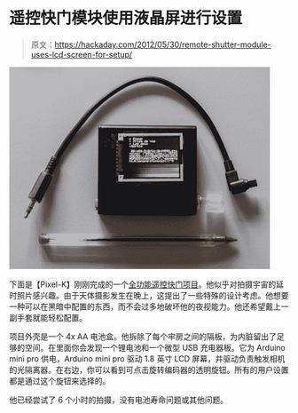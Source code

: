 # 遥控快门模块使用液晶屏进行设置

> 原文：<https://hackaday.com/2012/05/30/remote-shutter-module-uses-lcd-screen-for-setup/>

![](img/de1ef28b9cbd62f99c078899e6c1c1ac.png "full-featured-remote-shutter-module")

下面是【Pixel-K】刚刚完成的一个[全功能遥控快门项目](http://www.knackes.com/blog/index.php/2012/05/minicom-an-arduino-lcd-dslr-remote-control-en-anglais/)。他似乎对拍摄宇宙的延时照片感兴趣。由于天体摄影发生在晚上，这提出了一些特殊的设计考虑。他想要一种可以在黑暗中配置的东西，而不会过多地破坏他的夜视能力。他还希望戴上一副手套就能轻松配置。

项目外壳是一个 4x AA 电池盒。他拆除了每个牢房之间的隔板，为内脏留出了足够的空间。在里面你会发现一个锂电池和一个微型 USB 充电器板。它为 Arduino mini pro 供电，Arduino mini pro 驱动 1.8 英寸 LCD 屏幕，并驱动负责触发相机的光隔离器。在右边，你可以看到可点击旋转编码器的透明旋钮。所有的用户设置都是通过这个旋钮来选择的。

他已经尝试了 6 个小时的拍摄，没有电池寿命问题或其他问题。